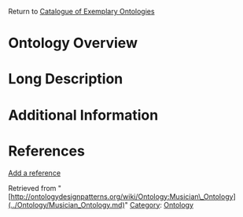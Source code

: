 Return to [Catalogue of Exemplary Ontologies](../Ontology/Main.md "Ontology:Main")



#  Ontology Overview


#  Long Description


#  Additional Information


  



  




#  References


[Add a reference](index.php@title=Odp%253AAdd_reference&subject=Ontology%253AMusician+Ontology.html "http://ontologydesignpatterns.org/wiki/index.php?title=Odp:Add_reference&subject=Ontology%3AMusician+Ontology")


  






Retrieved from "[http://ontologydesignpatterns.org/wiki/Ontology:Musician\_Ontology](../Ontology/Musician_Ontology.md)"
 [Category](http://ontologydesignpatterns.org/wiki/Special:Categories "Special:Categories"): [Ontology](../Category/Ontology.md "Category:Ontology")